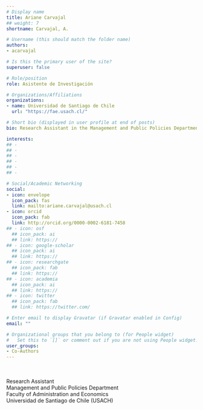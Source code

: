 ```yaml
---
# Display name
title: Ariane Carvajal
## weight: 7
shortname: Carvajal, A.

# Username (this should match the folder name)
authors:
- acarvajal

# Is this the primary user of the site?
superuser: false

# Role/position
role: Asistente de Investigación

# Organizations/Affiliations
organizations:
- name: Universidad de Santiago de Chile
  url: "https://fae.usach.cl/"

# Short bio (displayed in user profile at end of posts)
bio: Research Assistant in the Management and Public Policies Department at the Faculty of Administration and Economics at the Universidad de Santiago de Chile (USACH).

interests:
## -
## -
## -
## -
## -
## -

# Social/Academic Networking
social:
- icon: envelope
  icon_pack: fas
  link: mailto:ariane.carvajal@usach.cl
- icon: orcid
  icon_pack: fab
  link: http://orcid.org/0000-0002-6181-7458
## - icon: osf
  ## icon_pack: ai
  ## link: https://
## - icon: google-scholar
  ## icon_pack: ai
  ## link: https://
## - icon: researchgate
  ## icon_pack: fab
  ## link: https://
## - icon: academia
  ## icon_pack: ai
  ## link: https://
## - icon: twitter
  ## icon_pack: fab
  ## link: https://twitter.com/

# Enter email to display Gravatar (if Gravatar enabled in Config)
email: ""

# Organizational groups that you belong to (for People widget)
#   Set this to `[]` or comment out if you are not using People widget.
user_groups:
- Co-Authors
---
```


\
\
Research Assistant \
Management and Public Policies Department \
Faculty of Administration and Economics \
Universidad de Santiago de Chile (USACH)
